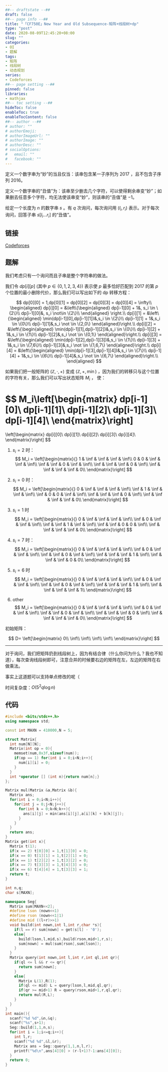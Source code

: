 ```yaml
---
##-- draftstate --##
draft: false
##-- page info --##
title: "「CF750E」New Year and Old Subsequence-矩阵+线段树+dp"
type: "post"
date: 2020-08-09T12:45:20+08:00
slug: ""
categories:
- OI
- 题解
tags:
- 矩阵
- 线段树
- 动态规划
series:
- Codeforces
##-- page setting --##
pinned: false
libraries:
- mathjax 
##-- toc setting --##
hideToc: false
enableToc: true
enableTocContent: false
##-- author --##
# author: ""
# authorEmoji: 
# authorImageUrl: ""
# authorImage: ""
# authorDesc: ""
# socialOptions:  
#   email: ""
#   facebook: ""
---
```


定义一个数字串为“妙”的当且仅当：该串包含某一子序列为 $2017$ ，且不包含子序列 $2016$。

定义一个数字串的“丑值”为：该串至少删去几个字符，可以使得剩余串变“妙”；如果删去任意多个字符，均无法使该串变“妙”，则该串的“丑值”是 $-1$。

给定一个长度为 $n$ 的数字串 $s$ 。有 $q$ 次询问，每次询问用 $(l_i,r_i)$ 表示。对于每次询问，回答子串 $s[l_i...r_i]$ 的“丑值”。

<!--more-->

## 链接

[Codeforces](http://codeforces.com/problemset/problem/750/E)

## 题解

我们考虑只有一个询问而且子串是整个字符串的做法。

我们令 $dp[i][p]$ (其中 $p \in \{0,1,2,3,4\}$) 表示使 $p$ 最多恰好匹配到 $2017$ 的第 $p$ 个位置的最小删除代价，那么我们可以写出如下的 dp 转移方程：

$$
dp[0][0] = 1,dp[0][1] = dp[0][2] = dp[0][3] = dp[0][4] = \infty\\
\begin{aligned}
dp[i][0] = &\left\{\begin{aligned}
dp[i-1][0] + 1&, s_i \in \{2\}\\
dp[i-1][0]&, s_i \not\in \{2\}\\
\end{aligned} 
\right.\\
dp[i][1] = &\left\{\begin{aligned}
\min(dp[i-1][0],dp[i-1][1])&,s_i \in \{2\}\\
dp[i-1][1] + 1&,s_i \in \{0\}\\
dp[i-1][1]&,s_i \not \in \{2,0\}
\end{aligned}\right.\\
dp[i][2] = &\left\{\begin{aligned}
\min(dp[i-1][1],dp[i-1][2])&,s_i \in \{0\}\\
dp[i-1][2] + 1&,s_i \in \{1\}\\
dp[i-1][2]&,s_i \not \in \{0,1\}
\end{aligned}\right.\\
dp[i][3] = &\left\{\begin{aligned}
\min(dp[i-1][2],dp[i-1][3])&,s_i \in \{1\}\\
dp[i-1][3] + 1&,s_i \in \{7,6\}\\
dp[i-1][3]&,s_i \not \in \{1,6,7\}
\end{aligned}\right.\\
dp[i][4] = &\left\{\begin{aligned}
\min(dp[i-1][3],dp[i-1][4])&,s_i \in \{7\}\\
dp[i-1][4] + 1&,s_i \in \{6\}\\
dp[i-1][4]&,s_i \not \in \{6,7\}
\end{aligned}\right.\\
\end{aligned}
$$

如果我们把一般矩阵的 $(\mathbb Z, \cdot,+)$ 变成 $(\mathbb Z,+,\min)$ ，因为我们的转移只与这个位置的字符有关，那么我们可以写出状态矩阵 $M_i$ ， 使：

$$
M_i\left[\begin{matrix}
    dp[i-1][0]\\
    dp[i-1][1]\\
    dp[i-1][2]\\
    dp[i-1][3]\\
    dp[i-1][4]\\
\end{matrix}\right]
= 
\left[\begin{matrix}
    dp[i][0]\\
    dp[i][1]\\
    dp[i][2]\\
    dp[i][3]\\
    dp[i][4]\\
\end{matrix}\right]
$$


1. $s_i = 2$ 时：
$$
M_i = \left[\begin{matrix}{}
1 & \inf & \inf & \inf & \inf\\ 
0 & 0 & \inf & \inf & \inf\\ 
\inf & \inf & 0 & \inf & \inf\\ 
\inf & \inf & \inf & 0 & \inf\\ 
\inf & \inf & \inf & \inf & 0\\ 
\end{matrix}\right]
$$

2. $s_i = 0$ 时：
$$
M_i = \left[\begin{matrix}{}
0 & \inf & \inf & \inf & \inf\\ 
\inf & 1 & \inf & \inf & \inf\\ 
\inf & 0 & 0 & \inf & \inf\\ 
\inf & \inf & \inf & 0 & \inf\\ 
\inf & \inf & \inf & \inf & 0\\ 
\end{matrix}\right]
$$

3. $s_i = 1$ 时 
$$
M_i = \left[\begin{matrix}{}
0 & \inf & \inf & \inf & \inf\\ 
\inf & 0 & \inf & \inf & \inf\\ 
\inf & \inf & 1 & \inf & \inf\\ 
\inf & \inf & 0 & 0 & \inf\\ 
\inf & \inf & \inf & \inf & 0\\ 
\end{matrix}\right]
$$

4. $s_i = 7$ 时：
$$
M_i = \left[\begin{matrix}{}
0 & \inf & \inf & \inf & \inf\\ 
\inf & 0 & \inf & \inf & \inf\\ 
\inf & \inf & 0 & \inf & \inf\\ 
\inf & \inf & \inf & 1 & \inf\\ 
\inf & \inf & \inf & 0 & 0\\ 
\end{matrix}\right]
$$

5. $s_i = 6$ 时
$$
M_i = \left[\begin{matrix}{}
0 & \inf & \inf & \inf & \inf\\ 
\inf & 0 & \inf & \inf & \inf\\ 
\inf & \inf & 0 & \inf & \inf\\ 
\inf & \inf & \inf & 1 & \inf\\ 
\inf & \inf & \inf & \inf & 1\\ 
\end{matrix}\right]
$$

6. other
$$
M_i = \left[\begin{matrix}{}
0 & \inf & \inf & \inf & \inf\\ 
\inf & 0 & \inf & \inf & \inf\\ 
\inf & \inf & 0 & \inf & \inf\\ 
\inf & \inf & \inf & 0 & \inf\\ 
\inf & \inf & \inf & \inf & 0\\ 
\end{matrix}\right]
$$

初始矩阵：

$$
D= \left[\begin{matrix}
    0\\
    \inf\\
    \inf\\
    \inf\\
    \inf\\
\end{matrix}\right]
$$

- - -

对于询问，我们把矩阵扔到线段树上，因为有结合律（什么你问为什么？我也不知道），每次查询线段树即可，注意合并的时候要右边的矩阵在左，左边的矩阵在右做乘法。

事实上这道题可以支持单点修改的呢（

时间复杂度：$O(5^2 q \log n )$

## 代码

```cpp
#include <bits/stdc++.h>
using namespace std;

const int MAXN = 410000,N = 5;

struct Matrix{
  int num[N][N];
  Matrix(int op = 0){
    memset(num,0x3f,sizeof(num));
    if(op == 1) for(int i = 0;i<N;i++){
      num[i][i] = 0;
    }
  }
  int *operator [] (int n){return num[n];}
};

Matrix mul(Matrix &a,Matrix &b){
  Matrix ans;
  for(int i = 0;i<N;i++){
    for(int j = 0;j<N;j++){
      for(int k = 0;k<N;k++){
        ans[i][j] = min(ans[i][j],a[i][k] + b[k][j]);
      }
    }
  }
  return ans;
}
Matrix get(int x){
  Matrix t(1);
  if(x == 2) t[0][0] = 1,t[1][0] = 0;
  if(x == 0) t[1][1] = 1,t[2][1] = 0;
  if(x == 1) t[2][2] = 1,t[3][2] = 0;
  if(x == 7) t[3][3] = 1,t[4][3] = 0;
  if(x == 6) t[4][4] = 1,t[3][3] = 1;
  return t;
}

int n,q;
char s[MAXN];

namespace Seg{
  Matrix sum[MAXN<<2];
  #define lson (nown<<1)
  #define rson (nown<<1|1)
  #define mid ((l+r)>>1)
  void build(int nown,int l,int r,char *s){
    if(l == r) sum[nown] = get(s[l] - '0');
    else{
      build(lson,l,mid,s),build(rson,mid+1,r,s);
      sum[nown] = mul(sum[rson],sum[lson]);
    }
  }
  Matrix query(int nown,int l,int r,int ql,int qr){
    if(ql <= l && r <= qr){
      return sum[nown];
    }
    else{
      Matrix L(1),R(1);
      if(ql <= mid) L = query(lson,l,mid,ql,qr);
      if(qr >= mid+1) R = query(rson,mid+1,r,ql,qr);
      return mul(R,L);
    } 
  }
}
int main(){
  scanf("%d %d",&n,&q);
  scanf("%s",s+1);
  Seg::build(1,1,n,s);
  for(int i = 1;i<=q;i++){
    int l,r;
    scanf("%d %d",&l,&r);
    Matrix ans = Seg::query(1,1,n,l,r);
    printf("%d\n",ans[4][0] > (r-l+1)?-1:ans[4][0]);
  }
  return 0;
}
```